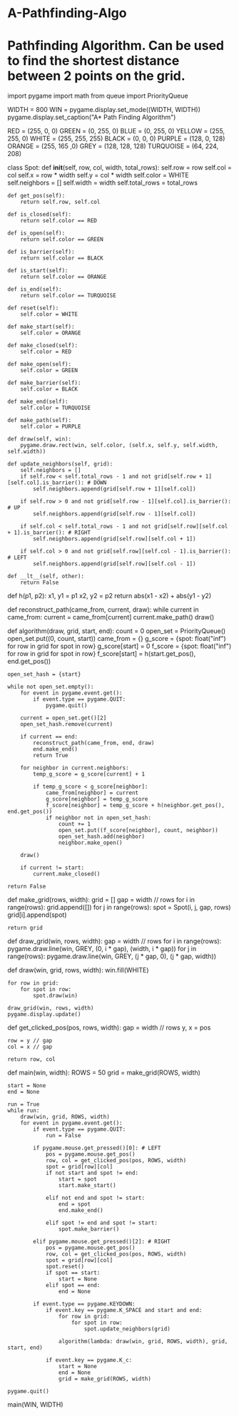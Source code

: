 # A-Pathfinding-Algo
# Pathfinding Algorithm. Can be used to find the shortest distance between 2 points on the grid.

import pygame
import math
from queue import PriorityQueue

WIDTH = 800
WIN = pygame.display.set_mode((WIDTH, WIDTH))
pygame.display.set_caption("A* Path Finding Algorithm")

RED = (255, 0, 0)
GREEN = (0, 255, 0)
BLUE = (0, 255, 0)
YELLOW = (255, 255, 0)
WHITE = (255, 255, 255)
BLACK = (0, 0, 0)
PURPLE = (128, 0, 128)
ORANGE = (255, 165 ,0)
GREY = (128, 128, 128)
TURQUOISE = (64, 224, 208)

class Spot:
	def __init__(self, row, col, width, total_rows):
		self.row = row
		self.col = col
		self.x = row * width
		self.y = col * width
		self.color = WHITE
		self.neighbors = []
		self.width = width
		self.total_rows = total_rows

	def get_pos(self):
		return self.row, self.col

	def is_closed(self):
		return self.color == RED

	def is_open(self):
		return self.color == GREEN

	def is_barrier(self):
		return self.color == BLACK

	def is_start(self):
		return self.color == ORANGE

	def is_end(self):
		return self.color == TURQUOISE

	def reset(self):
		self.color = WHITE

	def make_start(self):
		self.color = ORANGE

	def make_closed(self):
		self.color = RED

	def make_open(self):
		self.color = GREEN

	def make_barrier(self):
		self.color = BLACK

	def make_end(self):
		self.color = TURQUOISE

	def make_path(self):
		self.color = PURPLE

	def draw(self, win):
		pygame.draw.rect(win, self.color, (self.x, self.y, self.width, self.width))

	def update_neighbors(self, grid):
		self.neighbors = []
		if self.row < self.total_rows - 1 and not grid[self.row + 1][self.col].is_barrier(): # DOWN
			self.neighbors.append(grid[self.row + 1][self.col])

		if self.row > 0 and not grid[self.row - 1][self.col].is_barrier(): # UP
			self.neighbors.append(grid[self.row - 1][self.col])

		if self.col < self.total_rows - 1 and not grid[self.row][self.col + 1].is_barrier(): # RIGHT
			self.neighbors.append(grid[self.row][self.col + 1])

		if self.col > 0 and not grid[self.row][self.col - 1].is_barrier(): # LEFT
			self.neighbors.append(grid[self.row][self.col - 1])

	def __lt__(self, other):
		return False


def h(p1, p2):
	x1, y1 = p1
	x2, y2 = p2
	return abs(x1 - x2) + abs(y1 - y2)


def reconstruct_path(came_from, current, draw):
	while current in came_from:
		current = came_from[current]
		current.make_path()
		draw()


def algorithm(draw, grid, start, end):
	count = 0
	open_set = PriorityQueue()
	open_set.put((0, count, start))
	came_from = {}
	g_score = {spot: float("inf") for row in grid for spot in row}
	g_score[start] = 0
	f_score = {spot: float("inf") for row in grid for spot in row}
	f_score[start] = h(start.get_pos(), end.get_pos())

	open_set_hash = {start}

	while not open_set.empty():
		for event in pygame.event.get():
			if event.type == pygame.QUIT:
				pygame.quit()

		current = open_set.get()[2]
		open_set_hash.remove(current)

		if current == end:
			reconstruct_path(came_from, end, draw)
			end.make_end()
			return True

		for neighbor in current.neighbors:
			temp_g_score = g_score[current] + 1

			if temp_g_score < g_score[neighbor]:
				came_from[neighbor] = current
				g_score[neighbor] = temp_g_score
				f_score[neighbor] = temp_g_score + h(neighbor.get_pos(), end.get_pos())
				if neighbor not in open_set_hash:
					count += 1
					open_set.put((f_score[neighbor], count, neighbor))
					open_set_hash.add(neighbor)
					neighbor.make_open()

		draw()

		if current != start:
			current.make_closed()

	return False


def make_grid(rows, width):
	grid = []
	gap = width // rows
	for i in range(rows):
		grid.append([])
		for j in range(rows):
			spot = Spot(i, j, gap, rows)
			grid[i].append(spot)

	return grid


def draw_grid(win, rows, width):
	gap = width // rows
	for i in range(rows):
		pygame.draw.line(win, GREY, (0, i * gap), (width, i * gap))
		for j in range(rows):
			pygame.draw.line(win, GREY, (j * gap, 0), (j * gap, width))


def draw(win, grid, rows, width):
	win.fill(WHITE)

	for row in grid:
		for spot in row:
			spot.draw(win)

	draw_grid(win, rows, width)
	pygame.display.update()


def get_clicked_pos(pos, rows, width):
	gap = width // rows
	y, x = pos

	row = y // gap
	col = x // gap

	return row, col


def main(win, width):
	ROWS = 50
	grid = make_grid(ROWS, width)

	start = None
	end = None

	run = True
	while run:
		draw(win, grid, ROWS, width)
		for event in pygame.event.get():
			if event.type == pygame.QUIT:
				run = False

			if pygame.mouse.get_pressed()[0]: # LEFT
				pos = pygame.mouse.get_pos()
				row, col = get_clicked_pos(pos, ROWS, width)
				spot = grid[row][col]
				if not start and spot != end:
					start = spot
					start.make_start()

				elif not end and spot != start:
					end = spot
					end.make_end()

				elif spot != end and spot != start:
					spot.make_barrier()

			elif pygame.mouse.get_pressed()[2]: # RIGHT
				pos = pygame.mouse.get_pos()
				row, col = get_clicked_pos(pos, ROWS, width)
				spot = grid[row][col]
				spot.reset()
				if spot == start:
					start = None
				elif spot == end:
					end = None

			if event.type == pygame.KEYDOWN:
				if event.key == pygame.K_SPACE and start and end:
					for row in grid:
						for spot in row:
							spot.update_neighbors(grid)

					algorithm(lambda: draw(win, grid, ROWS, width), grid, start, end)

				if event.key == pygame.K_c:
					start = None
					end = None
					grid = make_grid(ROWS, width)

	pygame.quit()

main(WIN, WIDTH)
